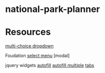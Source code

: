 # national-park-planner

# Resources
[multi-choice dropdown](https://www.codeproject.com/Tips/5162015/Multi-select-Check-Box-List-or-Checkbox-Dropdown-w)

Foudation
[select menu](https://get.foundation/sites/docs/forms.html)
[modal]

jquery widgets
[autofill](https://jqueryui.com/autocomplete/)
[autofill multiple](https://jqueryui.com/autocomplete/#multiple)
[tabs](https://jqueryui.com/tabs/)
